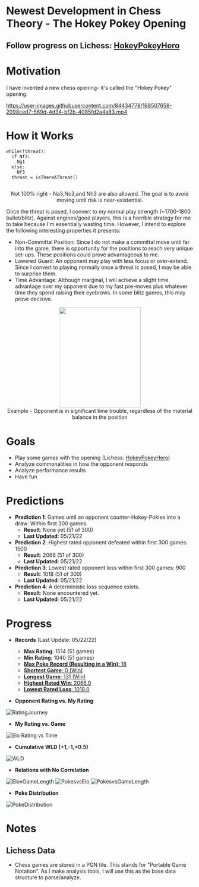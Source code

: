 # Newest Development in Chess Theory - The Hokey Pokey Opening
## Follow progress on Lichess: [HokeyPokeyHero](https://lichess.org/@/HokeyPokeyHero)
# Motivation
I have invented a new chess opening- it's called the "Hokey Pokey" opening. 

https://user-images.githubusercontent.com/84434778/168507658-2098ced7-569d-4d34-bf2b-4085fd2a4a83.mp4

# How it Works
```
while(!threat):
  if Nf3:
    Ng1
  else:
    Nf3
  threat = isThereAThreat()
   
```
<p align="center">Not 100% right - Na3,Nc3,and Nh3 are also allowed. The goal is to avoid moving until risk is near-existential.</p>

Once the threat is posed, I convert to my normal play strength (~1700-1800 bullet/blitz). Against engines/good players, this is a horrible strategy for me to take because I'm essentially wasting time. However, I intend to explore the following interesting properties it presents:
- Non-Committal Position: Since I do not make a committal move until far into the game, there is opportunity for the positions to reach very unique set-ups. These positions could prove advantageous to me.
- Lowered Guard: An opponent may play with less focus or over-extend. Since I convert to playing normally once a threat is posed, I may be able to surprise them.
- Time Advantage: Although marginal, I will achieve a slight time advantage over my opponent due to my fast pre-moves plus whatever time they spend raising their eyebrows. In some blitz games, this may prove decisive.
<p align="center"><img width=220 height=270 src=https://user-images.githubusercontent.com/84434778/169719125-44f0e78d-00a1-4b00-ad83-adf8d38ecbe7.png><br>
  Example - Opponent is in significant time trouble, regardless of the material balance in the position</p>


# Goals
- Play some games with the opening (Lichess: [HokeyPokeyHero](https://lichess.org/@/HokeyPokeyHero))
- Analyze commonalities in how the opponent responds 
- Analyze performance results
- Have fun

# Predictions
- **Prediction 1**: Games until an opponent counter-Hokey-Pokies into a draw: Within first 300 games.
  - **Result**: None yet (51 of 300)
  - **Last Updated**: 05/21/22
- **Prediction 2**: Highest rated opponent defeated within first 300 games: 1500
  - **Result**: 2066 (51 of 300)
  - **Last Updated**: 05/21/22
- **Prediction 3**: Lowest rated opponent loss within first 300 games: 900
  - **Result**: 1018 (51 of 300)
  - **Last Updated**: 05/21/22
- **Prediction 4**: A deterministic loss sequence exists.
  - **Result**: None encountered yet.
  - **Last Updated**: 05/21/22


# Progress
- **Records** (Last Update: 05/22/22)
  - **Max Rating**: 1514 (51 games)
  - **Min Rating**: 1040 (51 games)
  - <a href=https://lichess.org/a3NNJvc3>**Max Poke Record (Resulting in a Win)**: 18</a>
  - <a href=https://lichess.org/uJ4TD3r4>**Shortest Game**: 0 (Win)</a>
  - <a href=https://lichess.org/RaDCMY6C>**Longest Game**: 131 (Win)</a>
  - <a href=https://lichess.org/kPS2hXrY>**Highest Rated Win**: 2066.0</a>
  - <a href=https://lichess.org/GP0UDQnc>**Lowest Rated Loss**: 1018.0</a>

- **Opponent Rating vs. My Rating**

![RatingJourney](https://user-images.githubusercontent.com/84434778/169716949-64eb0d7c-e372-434f-9d42-291a46352c67.png)

- **My Rating vs. Game**

![Elo Rating vs Time](https://user-images.githubusercontent.com/84434778/169717417-a1bc7c7e-895e-4f9a-ae6a-df36c7c018d5.png)

- **Cumulative WLD (+1,-1,+0.5)**

![WLD](https://user-images.githubusercontent.com/84434778/169716952-8f3b0c3b-d173-4678-a8e0-40549ac36cdf.png)

- **Relations with No Correlation**

![ElovGameLength](https://user-images.githubusercontent.com/84434778/169716968-b84ddcec-58ce-43b6-af2f-f89a0880fd5a.png)
![PokesvsElo](https://user-images.githubusercontent.com/84434778/169716975-71979702-1142-4811-818d-a22e22ee54a4.png)
![PokesvsGameLength](https://user-images.githubusercontent.com/84434778/169716976-3f664fb1-2c3b-44da-9dd5-78c382ae5b6f.png)

- **Poke Distribution**

![PokeDistribution](https://user-images.githubusercontent.com/84434778/169716945-951ebb04-b660-44b7-b129-2fe49a3c5723.png)


# Notes
## Lichess Data
- Chess games are stored in a PGN file. This stands for "Portable Game Notation". As I make analysis tools, I will use this as the base data structure to parse/analyze.
